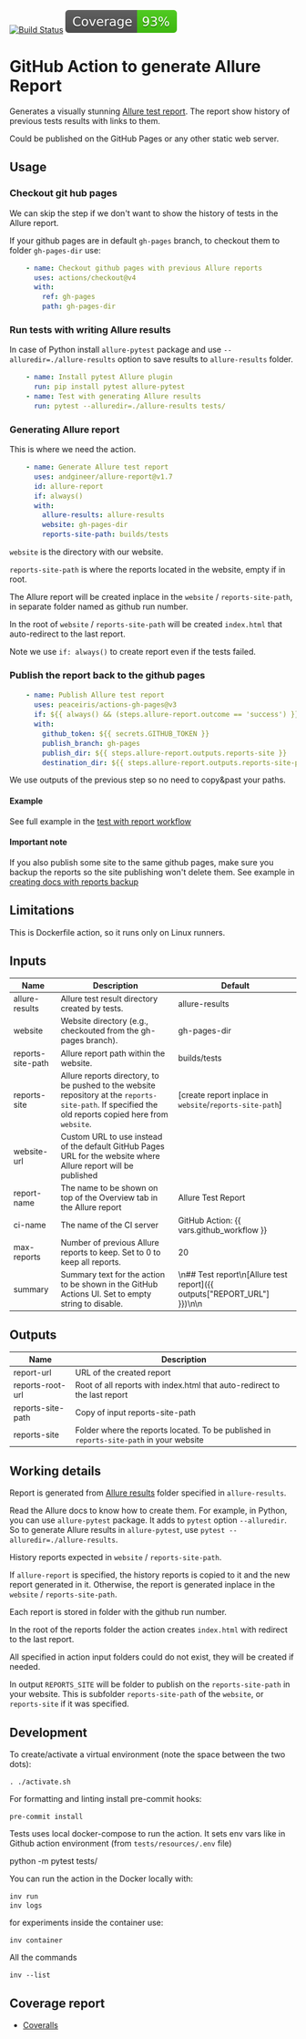 [![Build Status](https://github.com/andgineer/allure-report/workflows/CI/badge.svg)](https://github.com/andgineer/allure-report/actions)
[![Coverage](https://raw.githubusercontent.com/andgineer/allure-report/python-coverage-comment-action-data/badge.svg)](https://htmlpreview.github.io/?https://github.com/andgineer/allure-report/blob/python-coverage-comment-action-data/htmlcov/index.html)
# GitHub Action to generate Allure Report

Generates a visually stunning [Allure test report](https://andgineer.github.io/bitwarden-import-msecure/builds/tests/).
The report show history of previous tests results with links to them.

Could be published on the GitHub Pages or any other static web server.

## Usage

### Checkout git hub pages

We can skip the step if we don't want to show the history of
tests in the Allure report.

If your github pages are in default `gh-pages` branch, to checkout them to
folder `gh-pages-dir` use:

```yaml
    - name: Checkout github pages with previous Allure reports
      uses: actions/checkout@v4
      with:
        ref: gh-pages
        path: gh-pages-dir
```

### Run tests with writing Allure results

In case of Python install `allure-pytest` package and use `--alluredir=./allure-results` option to save results to 
`allure-results` folder.

```yaml
    - name: Install pytest Allure plugin
      run: pip install pytest allure-pytest
    - name: Test with generating Allure results
      run: pytest --alluredir=./allure-results tests/
```

### Generating Allure report

This is where we need the action.

```yaml
    - name: Generate Allure test report
      uses: andgineer/allure-report@v1.7
      id: allure-report
      if: always()
      with:
        allure-results: allure-results
        website: gh-pages-dir
        reports-site-path: builds/tests
```

`website` is the directory with our website.

`reports-site-path` is where the reports located in the website, empty if in root.

The Allure report will be created inplace in the `website` / `reports-site-path`, in separate folder named as 
github run number.

In the root of `website` / `reports-site-path` will be created `index.html` that auto-redirect to the last report.

Note we use `if: always()` to create report even if the tests failed.

### Publish the report back to the github pages

```yaml
    - name: Publish Allure test report
      uses: peaceiris/actions-gh-pages@v3
      if: ${{ always() && (steps.allure-report.outcome == 'success') }}
      with:
        github_token: ${{ secrets.GITHUB_TOKEN }}
        publish_branch: gh-pages
        publish_dir: ${{ steps.allure-report.outputs.reports-site }}
        destination_dir: ${{ steps.allure-report.outputs.reports-site-path }}
```

We use outputs of the previous step so no need to copy&past your paths.

#### Example

See full example in the
[test with report workflow](https://github.com/andgineer/bitwarden-import-msecure/blob/main/.github/workflows/ci.yml)

#### Important note

If you also publish some site to the same github pages, make sure you backup the reports 
so the site publishing won't delete them.
See example in [creating docs with reports backup](https://github.com/andgineer/bitwarden-import-msecure/blob/main/.github/workflows/docs.yml)

## Limitations

This is Dockerfile action, so it runs only on Linux runners.

## Inputs

| Name              | Description                                                                                                                                           | Default                                                             |
|-------------------|-------------------------------------------------------------------------------------------------------------------------------------------------------|---------------------------------------------------------------------|
| allure-results    | Allure test result directory created by tests.                                                                                                        | allure-results                                                      |
| website    | Website directory (e.g., checkouted from the gh-pages branch).                                                                                        | gh-pages-dir                                                        |
| reports-site-path | Allure report path within the website.                                                                                                                | builds/tests                                                        |
| reports-site      | Allure reports directory, to be pushed to the website repository at the `reports-site-path`. If specified the old reports copied here from `website`. | [create report inplace in `website`/`reports-site-path`]            |
| website-url       | Custom URL to use instead of the default GitHub Pages URL for the website where Allure report will be published                                       |                                                                     |
| report-name       | The name to be shown on top of the Overview tab in the Allure report                                                                                  | Allure Test Report                                                  |
| ci-name           | The name of the CI server                                                                                                                             | GitHub Action: {{ vars.github_workflow }}                           |
| max-reports       | Number of previous Allure reports to keep. Set to 0 to keep all reports.                                                                              | 20                                                                  |
|   summary | Summary text for the action to be shown in the GitHub Actions UI. Set to empty string to disable. | \n## Test report\n[Allure test report]({{ outputs["REPORT_URL"] }})\n\n |

## Outputs

| Name              | Description                                                                              | 
|-------------------|------------------------------------------------------------------------------------------|
| report-url        | URL of the created report                                                                | 
| reports-root-url  | Root of all reports with index.html that auto-redirect to the last report                |
| reports-site-path | Copy of input reports-site-path                      |
| reports-site | Folder where the reports located. To be published in `reports-site-path` in your website |

## Working details

Report is generated from [Allure results](https://allurereport.org/docs/how-it-works/) 
folder specified in `allure-results`.

Read the Allure docs to know how to create them. 
For example, in Python, you can use `allure-pytest` package. 
It adds to `pytest` option `--alluredir`. 
So to generate Allure results in `allure-pytest`, use `pytest --alluredir=./allure-results`.

History reports expected in `website` / `reports-site-path`.

If `allure-report` is specified, the history reports is copied to it and the new report generated in it. 
Otherwise, the report is generated inplace in the `website` / `reports-site-path`.

Each report is stored in folder with the github run number.

In the root of the reports folder the action creates `index.html` with redirect to the last report.

All specified in action input folders could do not exist, they will be created if needed.

In output `REPORTS_SITE` will be folder to publish on the `reports-site-path` in your website. 
This is subfolder `reports-site-path` of the `website`, or `reports-site` if it was specified.

## Development

To create/activate a virtual environment (note the space between the two dots):

    . ./activate.sh

For formatting and linting install pre-commit hooks:

    pre-commit install

Tests uses local docker-compose to run the action.
It sets env vars like in Github action environment (from `tests/resources/.env` file)

   python -m pytest tests/

You can run the action in the Docker locally with:

    inv run
    inv logs

for experiments inside the container use:

    inv container

All the commands
    
    inv --list

## Coverage report
* [Coveralls](https://coveralls.io/github/andgineer/allure-report)
